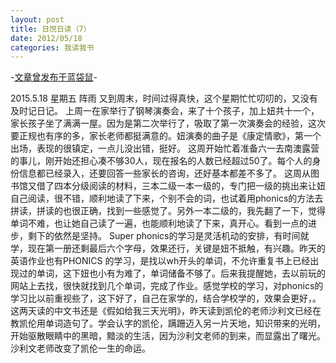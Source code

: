 ```yaml
---
layout: post
title: 日悦日读（7）
date: 2012/05/18
categories: 我读我书
---
```


-[文章曾发布于蓝袋鼠](http://landaishu.hi2net.com/home/blog_read.asp?id=4175&blogid=103886)-



2015.5.18 星期五 阵雨
 又到周末，时间过得真快，这个星期忙忙叨叨的，又没有及时记日记。
 上周一在家举行了钢琴演奏会，来了十个孩子，加上妞共十一个，家长孩子坐了满满一屋。因为是第二次举行了，吸取了第一次演奏会的经验，这次要正规也有序的多，家长老师都挺满意的。妞演奏的曲子是《康定情歌》，第一个出场，表现的很镇定，一点儿没出错，挺好。
 这周开始忙着准备六一去南澳露营的事儿，刚开始还担心凑不够30人，现在报名的人数已经超过50了。每个人的身份信息都已经录入，还要回答一些家长的咨询，还好基本都差不多了。
 这周从图书馆又借了四本分级阅读的材料，三本二级一本一级的，专门把一级的挑出来让妞自己阅读，很不错，顺利地读了下来，个别不会的词，也试着用phonics的方法去拼读，拼读的也很正确，找到一些感觉了。另外一本二级的，我先翻了一下，觉得单词不难，也让她自己读了一遍，也能顺利地读了下来，真开心。看到一点的进步，剩下的依然是坚持。
 Super phonics的学习是灵活机动的安排，有时间就学，现在第一册还剩最后六个字母，效果还行，关键是妞不抵触，有兴趣。昨天的英语作业也有PHONICS 的学习，是找以wh开头的单词，不允许重复书上已经出现过的单词，这下妞也小有为难了，单词储备不够了。后来我提醒她，去以前玩的网站上去找，很快就找到几个单词，完成了作业。感觉学校的学习，对phonics的学习比以前重视些了，这下好了，自己在家学的，结合学校学的，效果会更好，。
 这两天读的中文书还是《假如给我三天光明》，昨天读到凯伦的老师沙利文已经在教凯伦用单词造句了。学会认字的凯伦，蹒跚迈入另一片天地，知识带来的光明，开始驱散眼睛中的黑暗，黯淡的生活，因为沙利文老师的到来，而显露出了曙光。沙利文老师改变了凯伦一生的命运。
